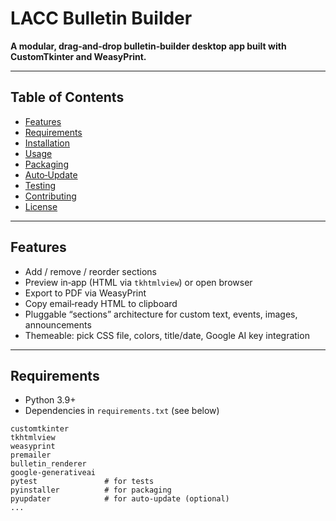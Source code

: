 # LACC Bulletin Builder

**A modular, drag‑and‑drop bulletin‑builder desktop app built with CustomTkinter and WeasyPrint.**

---

## Table of Contents

- [Features](#features)  
- [Requirements](#requirements)  
- [Installation](#installation)  
- [Usage](#usage)  
- [Packaging](#packaging)  
- [Auto‑Update](#auto‑update)  
- [Testing](#testing)  
- [Contributing](#contributing)  
- [License](#license)  

---

## Features

- Add / remove / reorder sections  
- Preview in‑app (HTML via `tkhtmlview`) or open browser  
- Export to PDF via WeasyPrint  
- Copy email‑ready HTML to clipboard  
- Pluggable “sections” architecture for custom text, events, images, announcements  
- Themeable: pick CSS file, colors, title/date, Google AI key integration  

---

## Requirements

- Python 3.9+  
- Dependencies in `requirements.txt` (see below)  

```text
customtkinter
tkhtmlview
weasyprint
premailer
bulletin_renderer
google-generativeai
pytest               # for tests
pyinstaller          # for packaging
pyupdater            # for auto‑update (optional)
...
